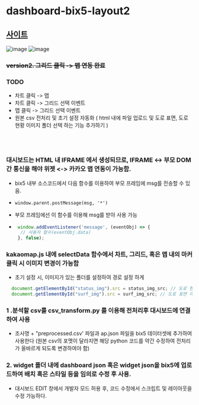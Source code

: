 # dashboard-bix5-layout2
## [사이트](https://dashboard-bix5-layout2.netlify.app/)

![image](https://user-images.githubusercontent.com/86655177/220827586-7828d152-8cd8-4737-a8ef-520bf2cb5447.png)
![image](https://user-images.githubusercontent.com/86655177/220827606-180bc39c-ec87-40c9-9757-25149cde62d4.png)



###  ~~version2. 그리드 클릭 -> 맵 연동 완료~~
### TODO
- 차트 클릭 -> 맵
- 차트 클릭 -> 그리드 선택 이벤트
- 맵 클릭 -> 그리드 선택 이벤트
- 원본 csv 전처리 및 초기 설정 자동화 ( html 내에 파일 업로드 및 도로 표면, 도로 현황 이미지 폴더 선택 하는 기능 추가하기 )

<br>
<br>

### 대시보드는 HTML 내 IFRAME 에서 생성되므로, IFRAME <-> 부모 DOM 간 통신을 해야 위젯 <-> 카카오 맵 연동이 가능함.
- bix5 내부 소스코드에서 다음 함수를 이용하여 부모 프레임에 msg를 전송할 수 있음.
-     window.parent.postMessage(msg, '*')
- 부모 프레임에선 이 함수를 이용해 msg를 받아 사용 가능
- ```JavaScript
   window.addEventListener('message', (eventObj) => {
    // 사용자 함수(eventObj.data)
   }, false);
   ```
### kakaomap.js 내에 selectData 함수에서 차트, 그리드, 혹은 맵 내의 마커 클릭 시 이미지 변경이 가능함
- 초기 설정 시, 이미지가 있는 폴더를 설정하여 경로 설정 하게 
```JavaScript
  document.getElementById("status_img").src = status_img_src; // 도로 현황 이미지 변경
  document.getElementById("surf_img").src = surf_img_src; // 도로 표면 이미지 변경
  ```
  


### 1 .분석할 csv를 csv_transform.py 를 이용해 전처리후 대시보드에 연결하여 사용
- 조사명 + "preprocessed.csv' 파일과 ap.json 파일을 bix5 데이터셋에 추가하여 사용한다 (원본 csv의 포멧이 달라지면 해당 python 코드를 약간 수정하여 전처리가 올바르게 되도록 변경하여야 함)

### 2. widget 폴더 내에 dashboard json 혹은 widget json을 bix5에 업로드하여 배치 혹은 스타일 등을 임의로 수정 후 사용.
- 대시보드 EDIT 창에서 개발자 모드 허용 후, 코드 수정에서 스크립트 및 레이아웃을 수정 가능하다.








